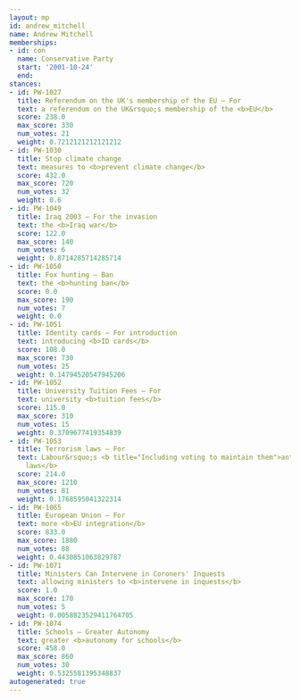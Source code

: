 ```yaml
---
layout: mp
id: andrew_mitchell
name: Andrew Mitchell
memberships:
- id: con
  name: Conservative Party
  start: '2001-10-24'
  end: 
stances:
- id: PW-1027
  title: Referendum on the UK's membership of the EU — For
  text: a referendum on the UK&rsquo;s membership of the <b>EU</b>
  score: 238.0
  max_score: 330
  num_votes: 21
  weight: 0.7212121212121212
- id: PW-1030
  title: Stop climate change
  text: measures to <b>prevent climate change</b>
  score: 432.0
  max_score: 720
  num_votes: 32
  weight: 0.6
- id: PW-1049
  title: Iraq 2003 — For the invasion
  text: the <b>Iraq war</b>
  score: 122.0
  max_score: 140
  num_votes: 6
  weight: 0.8714285714285714
- id: PW-1050
  title: Fox hunting — Ban
  text: the <b>hunting ban</b>
  score: 0.0
  max_score: 190
  num_votes: 7
  weight: 0.0
- id: PW-1051
  title: Identity cards — For introduction
  text: introducing <b>ID cards</b>
  score: 108.0
  max_score: 730
  num_votes: 25
  weight: 0.14794520547945206
- id: PW-1052
  title: University Tuition Fees — For
  text: university <b>tuition fees</b>
  score: 115.0
  max_score: 310
  num_votes: 15
  weight: 0.3709677419354839
- id: PW-1053
  title: Terrorism laws — For
  text: Labour&rsquo;s <b title="Including voting to maintain them">anti-terrorism
    laws</b>
  score: 214.0
  max_score: 1210
  num_votes: 81
  weight: 0.1768595041322314
- id: PW-1065
  title: European Union — For
  text: more <b>EU integration</b>
  score: 833.0
  max_score: 1880
  num_votes: 88
  weight: 0.4430851063829787
- id: PW-1071
  title: Ministers Can Intervene in Coroners' Inquests
  text: allowing ministers to <b>intervene in inquests</b>
  score: 1.0
  max_score: 170
  num_votes: 5
  weight: 0.0058823529411764705
- id: PW-1074
  title: Schools — Greater Autonomy
  text: greater <b>autonomy for schools</b>
  score: 458.0
  max_score: 860
  num_votes: 30
  weight: 0.5325581395348837
autogenerated: true
---
```

